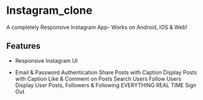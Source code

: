 # Instagram_clone

A completely Responsive Instagram App- Works on Android, iOS & Web!

## Features
* Responsive Instagram UI
- Email & Password Authentication
Share Posts with Caption
Display Posts with Caption
Like & Comment on Posts
Search Users
Follow Users
Display User Posts, Followers & Following
EVERYTHING REAL TIME
Sign Out

